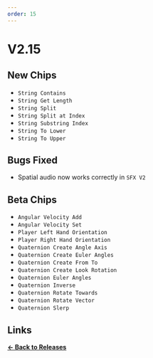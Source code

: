 ```yaml
---
order: 15
---
```


# V2.15

## New Chips

* `String Contains`
* `String Get Length`
* `String Split`
* `String Split at Index`
* `String Substring Index`
* `String To Lower`
* `String To Upper`

## Bugs Fixed

* Spatial audio now works correctly in `SFX V2`

## Beta Chips

* `Angular Velocity Add`
* `Angular Velocity Set`
* `Player Left Hand Orientation`
* `Player Right Hand Orientation`
* `Quaternion Create Angle Axis`
* `Quaternion Create Euler Angles`
* `Quaternion Create From To`
* `Quaternion Create Look Rotation`
* `Quaternion Euler Angles`
* `Quaternion Inverse`
* `Quaternion Rotate Towards`
* `Quaternion Rotate Vector`
* `Quaternion Slerp`

## Links

**[<- Back to Releases](./)**
